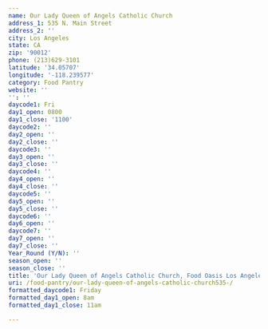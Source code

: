 ```yaml
---
name: Our Lady Queen of Angels Catholic Church
address_1: 535 N. Main Street
address_2: ''
city: Los Angeles
state: CA
zip: '90012'
phone: (213)629-3101
latitude: '34.05707'
longitude: '-118.239577'
category: Food Pantry
website: ''
'': ''
daycode1: Fri
day1_open: 0800
day1_close: '1100'
daycode2: ''
day2_open: ''
day2_close: ''
daycode3: ''
day3_open: ''
day3_close: ''
daycode4: ''
day4_open: ''
day4_close: ''
daycode5: ''
day5_open: ''
day5_close: ''
daycode6: ''
day6_open: ''
daycode7: ''
day7_open: ''
day7_close: ''
Year_Round (Y/N): ''
season_open: ''
season_close: ''
title: 'Our Lady Queen of Angels Catholic Church, Food Oasis Los Angeles'
uri: /food-pantry/our-lady-queen-of-angels-catholic-church535-/
formatted_daycode1: Friday
formatted_day1_open: 8am
formatted_day1_close: 11am

---
```

